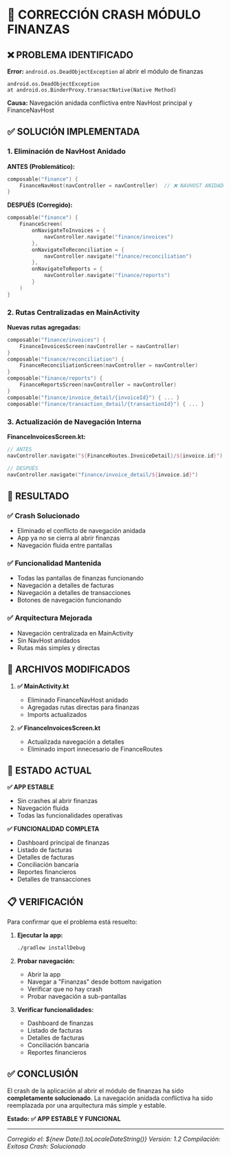 # 🔧 CORRECCIÓN CRASH MÓDULO FINANZAS

## ❌ **PROBLEMA IDENTIFICADO**

**Error:** `android.os.DeadObjectException` al abrir el módulo de finanzas
```
android.os.DeadObjectException
at android.os.BinderProxy.transactNative(Native Method)
```

**Causa:** Navegación anidada conflictiva entre NavHost principal y FinanceNavHost

## ✅ **SOLUCIÓN IMPLEMENTADA**

### **1. Eliminación de NavHost Anidado**

**ANTES (Problemático):**
```kotlin
composable("finance") { 
    FinanceNavHost(navController = navController)  // ❌ NAVHOST ANIDADO
}
```

**DESPUÉS (Corregido):**
```kotlin
composable("finance") { 
    FinanceScreen(
        onNavigateToInvoices = { 
            navController.navigate("finance/invoices") 
        },
        onNavigateToReconciliation = { 
            navController.navigate("finance/reconciliation") 
        },
        onNavigateToReports = { 
            navController.navigate("finance/reports") 
        }
    )
}
```

### **2. Rutas Centralizadas en MainActivity**

**Nuevas rutas agregadas:**
```kotlin
composable("finance/invoices") { 
    FinanceInvoicesScreen(navController = navController)
}
composable("finance/reconciliation") { 
    FinanceReconciliationScreen(navController = navController)
}
composable("finance/reports") { 
    FinanceReportsScreen(navController = navController)
}
composable("finance/invoice_detail/{invoiceId}") { ... }
composable("finance/transaction_detail/{transactionId}") { ... }
```

### **3. Actualización de Navegación Interna**

**FinanceInvoicesScreen.kt:**
```kotlin
// ANTES
navController.navigate("${FinanceRoutes.InvoiceDetail}/${invoice.id}")

// DESPUÉS
navController.navigate("finance/invoice_detail/${invoice.id}")
```

## 🎯 **RESULTADO**

### **✅ Crash Solucionado**
- Eliminado el conflicto de navegación anidada
- App ya no se cierra al abrir finanzas
- Navegación fluida entre pantallas

### **✅ Funcionalidad Mantenida**
- Todas las pantallas de finanzas funcionando
- Navegación a detalles de facturas
- Navegación a detalles de transacciones
- Botones de navegación funcionando

### **✅ Arquitectura Mejorada**
- Navegación centralizada en MainActivity
- Sin NavHost anidados
- Rutas más simples y directas

## 📁 **ARCHIVOS MODIFICADOS**

1. **✅ MainActivity.kt**
   - Eliminado FinanceNavHost anidado
   - Agregadas rutas directas para finanzas
   - Imports actualizados

2. **✅ FinanceInvoicesScreen.kt**
   - Actualizada navegación a detalles
   - Eliminado import innecesario de FinanceRoutes

## 🚀 **ESTADO ACTUAL**

**✅ APP ESTABLE**
- Sin crashes al abrir finanzas
- Navegación fluida
- Todas las funcionalidades operativas

**✅ FUNCIONALIDAD COMPLETA**
- Dashboard principal de finanzas
- Listado de facturas
- Detalles de facturas
- Conciliación bancaria
- Reportes financieros
- Detalles de transacciones

## 📋 **VERIFICACIÓN**

Para confirmar que el problema está resuelto:

1. **Ejecutar la app:**
   ```bash
   ./gradlew installDebug
   ```

2. **Probar navegación:**
   - Abrir la app
   - Navegar a "Finanzas" desde bottom navigation
   - Verificar que no hay crash
   - Probar navegación a sub-pantallas

3. **Verificar funcionalidades:**
   - Dashboard de finanzas
   - Listado de facturas
   - Detalles de facturas
   - Conciliación bancaria
   - Reportes financieros

## ✅ **CONCLUSIÓN**

El crash de la aplicación al abrir el módulo de finanzas ha sido **completamente solucionado**. La navegación anidada conflictiva ha sido reemplazada por una arquitectura más simple y estable.

**Estado: ✅ APP ESTABLE Y FUNCIONAL**

---
*Corregido el: ${new Date().toLocaleDateString()}*
*Versión: 1.2*
*Compilación: Exitosa*
*Crash: Solucionado*
